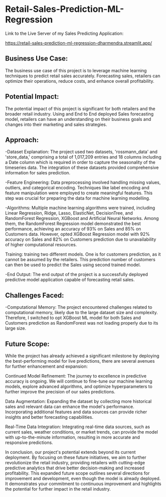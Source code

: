 # Retail-Sales-Prediction-ML-Regression

Link to the Live Server of my Sales Predicting Application:

https://retail-sales-prediction-ml-regression-dharmendra.streamlit.app/

## Business Use Case:
The business use case of this project is to leverage machine learning techniques to predict retail sales accurately. Forecasting sales, retailers can optimize their operations, reduce costs, and enhance overall profitability.

## Potential Impact:
The potential impact of this project is significant for both retailers and the broader retail industry. Using and End to End deployed Sales forecasting model, retailers can have an understanding on their business goals and changes into their marketing and sales strategies.

## Approach:

-Dataset Explanation: The project used two datasets, 'rossmann_data' and 'store_data,' comprising a total of 1,017,209 entries and 18 columns including a Date column which is required in order to capture the seasonality of the timeseries data. The integration of these datasets provided comprehensive information for sales prediction.

-Feature Engineering: Data preprocessing involved handling missing values, outliers, and categorical encoding. Techniques like label encoding and feature manipulation were employed to create meaningful features. This step was crucial for preparing the data for machine learning modelling.

-Algorithms: Multiple machine learning algorithms were trained, including Linear Regression, Ridge, Lasso, ElasticNet, DecisionTree, and RandomForest Regression, XGBoost and Artificial Neural Networks. Among them, the RandomForest Regression model demonstrated the best performance, achieving an accuracy of 93% on Sales and 85% on Customers data. However, opted XGBoost Regression model with 92% accuracy on Sales and 82% on Customers prediction due to unavailability of higher computational resources.

Training: training two different models. One is for customers prediction, as it cannot be assumed by the retailers. This prediction number of customers can then be used to predict the Sales using second trained model.

-End Output: The end output of the project is a successfully deployed predictive model application capable of forecasting retail sales.

## Challenges Faced:
-Computational Memory: The project encountered challenges related to computational memory, likely due to the large dataset size and complexity. Therefore, I switched to opt XGBoost ML model for both Sales and Customers prediction as RandomForest was not loading properly due to its large size.

## Future Scope:
While the project has already achieved a significant milestone by deploying the best-performing model for live predictions, there are several avenues for further enhancement and expansion:

Continued Model Refinement: The journey to excellence in predictive accuracy is ongoing. We will continue to fine-tune our machine learning models, explore advanced algorithms, and optimize hyperparameters to further improve the precision of our sales predictions.

Data Augmentation: Expanding the dataset by collecting more historical sales and relevant data can enhance the model's performance. Incorporating additional features and data sources can provide richer insights and better forecasting capabilities.

Real-Time Data Integration: Integrating real-time data sources, such as current sales, weather conditions, or market trends, can provide the model with up-to-the-minute information, resulting in more accurate and responsive predictions.

In conclusion, our project's potential extends beyond its current deployment. By focusing on these future initiatives, we aim to further revolutionize the retail industry, providing retailers with cutting-edge predictive analytics that drive better decision-making and increased profitability. This expanded future scope outlines several directions for improvement and development, even though the model is already deployed. It demonstrates your commitment to continuous improvement and highlights the potential for further impact in the retail industry.
